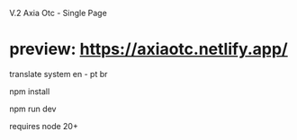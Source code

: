 V.2 Axia Otc - Single Page

# preview: https://axiaotc.netlify.app/

translate system en - pt br

npm install

npm run dev

requires node 20+
